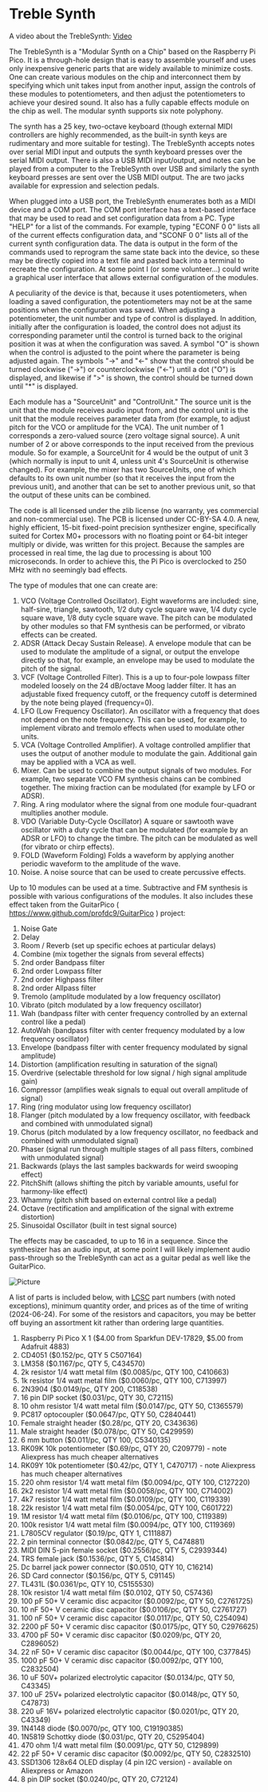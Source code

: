# Treble Synth

A video about the TrebleSynth:  [Video](https://www.youtube.com/watch?v=252Vte4tYh0)

The TrebleSynth is a "Modular Synth on a Chip" based on the Raspberry Pi Pico.  It is a through-hole design that is easy to assemble yourself and uses only inexpensive generic parts that are widely available to minimize costs.  One can create various modules on the chip and interconnect them by specifying which unit takes input from another input, assign the controls of these modules to potentiometers, and then adjust the potentiometers to achieve your desired sound.  It also has a fully capable effects module on the chip as well.  The modular synth supports six note polyphony.

The synth has a 25 key, two-octave keyboard (though external MIDI controllers are highly recommended, as the built-in synth keys are rudimentary and more suitable for testing).  The TrebleSynth accepts notes over serial MIDI input and outputs the synth keyboard presses over the serial MIDI output.  There is also a USB MIDI input/output, and notes can be played from a computer to the TrebleSynth over USB and similarly the synth keyboard presses are sent over the USB MIDI output.  The are two jacks available for expression and selection pedals.

When plugged into a USB port, the TrebleSynth enumerates both as a MIDI device and a COM port.  The COM port interface has a text-based interface that may be used to read and set configuration data from a PC.   Type "HELP" for a list of the commands.  For example, typing "ECONF 0 0" lists all of the current effects configuration data, and "SCONF 0 0" lists all of the current synth configuration data.  The data is output in the form of the commands used to reprogram the same state back into the device, so these may be directly copied into a text file and pasted back into a terminal to recreate the configuration.  At some point I (or some volunteer...) could write a graphical user interface that allows external configuration of the modules.

A peculiarity of the device is that, because it uses potentiometers, when loading a saved configuration, the potentiometers may not be at the same positions when the configuration was saved.  When adjusting a potentiometer, the unit number and type of control is displayed.  In addition, initially after the configuration is loaded, the control does not adjust its corresponding parameter until the control is turned back to the original position it was at when the configuration was saved.  A symbol "O" is shown when the control is adjusted to the point where the parameter is being adjusted again.  The symbols "->" and "<-" show that the control should be turned clockwise ("->") or counterclockwise ("<-") until a dot ("O") is displayed, and likewise if ">" is shown, the control should be turned down until "\*" is displayed.

Each module has a "SourceUnit" and "ControlUnit."  The source unit is the unit that the module receives audio input from, and the control unit is the unit that the module receives parameter data from (for example, to adjust pitch for the VCO or amplitude for the VCA).  The unit number of 1 corresponds a zero-valued source (zero voltage signal source).  A unit number of 2 or above corresponds to the input received from the previous module.  So for example, a SourceUnit for 4 would be the output of unit 3 (which normally is input to unit 4, unless unit 4's SourceUnit is otherwise changed).  For example, the mixer has two SourceUnits, one of which defaults to its own unit number (so that it receives the input from the previous unit), and another that can be set to another previous unit, so that the output of these units can be combined.

The code is all licensed under the zlib license (no warranty, yes commercial and non-commercial use).  The PCB is licensed under CC-BY-SA 4.0.  A new, highly efficient, 15-bit fixed-point precision synthesizer engine, specifically suited for Cortex M0+ processors with no floating point or 64-bit integer multiply or divide, was written for this project.  Because the samples are processed in real time, the lag due to processing is about 100 microseconds.  In order to achieve this, the Pi Pico is overclocked to 250 MHz with no seemingly bad effects.

The type of modules that one can create are:

1. VCO (Voltage Controlled Oscillator).  Eight waveforms are included: sine, half-sine, triangle, sawtooth, 1/2 duty cycle square wave, 1/4 duty cycle square wave, 1/8 duty cycle square wave.  The pitch can be modulated by other modules so that FM synthesis can be performed, or vibrato effects can be created.
2. ADSR (Attack Decay Sustain Release).  A envelope module that can be used to modulate the amplitude of a signal, or output the envelope directly so that, for example, an envelope may be used to modulate the pitch of the signal.
3. VCF (Voltage Controlled Filter).  This is a up to four-pole lowpass filter modeled loosely on the 24 dB/octave Moog ladder filter.  It has an adjustable fixed frequency cutoff, or the frequency cutoff is determined by the note being played (frequency=0).
4. LFO (Low Frequency Oscillator).  An oscillator with a frequency that does not depend on the note frequency.  This can be used, for example, to implement vibrato and tremolo effects when used to modulate other units.
5. VCA (Voltage Controlled Amplifier).  A voltage controlled amplifier that uses the output of another module to modulate the gain.  Additional gain may be applied with a VCA as well.
6. Mixer.  Can be used to combine the output signals of two modules.  For example, two separate VCO FM synthesis chains can be combined together.  The mixing fraction can be modulated (for example by LFO or ADSR).
7. Ring.  A ring modulator where the signal from one module four-quadrant multiplies another module.
8. VDO (Variable Duty-Cycle Oscillator)  A square or sawtooth wave oscillator with a duty cycle that can be modulated (for example by an ADSR or LFO) to change the timbre.  The pitch can be modulated as well (for vibrato or chirp effects).
9. FOLD (Waveform Folding)  Folds a waveform by applying another periodic waveform to the amplitude of the wave.
10. Noise.  A noise source that can be used to create percussive effects.

Up to 10 modules can be used at a time.  Subtractive and FM synthesis is possible with various configurations of the modules. It also includes these effect taken from the GuitarPico ( https://www.github.com/profdc9/GuitarPico ) project:

1.  Noise Gate
2.  Delay 
3.  Room / Reverb (set up specific echoes at particular delays)
4.  Combine (mix together the signals from several effects)
5.  2nd order Bandpass filter
6.  2nd order Lowpass filter
7.  2nd order Highpass filter
8.  2nd order Allpass filter
9.  Tremolo (amplitude modulated by a low frequency oscillator)
10.  Vibrato (pitch modulated by a low frequency oscillator)
11.  Wah (bandpass filter with center frequency controlled by an external control like a pedal)
12.  AutoWah (bandpass filter with center frequency modulated by a low frequency oscillator)
13.  Envelope (bandpass filter with center frequency modulated by signal amplitude)
14.  Distortion (amplification resulting in saturation of the signal)
15.  Overdrive (selectable threshold for low signal / high signal amplitude gain)
16.  Compressor (amplifies weak signals to equal out overall amplitude of signal)
17.  Ring (ring modulator using low frequency oscillator)
18.  Flanger (pitch modulated by a low frequency oscillator, with feedback and combined with unmodulated signal)
19.  Chorus (pitch modulated by a low frequency oscillator, no feedback and combined with unmodulated signal)
20.  Phaser (signal run through multiple stages of all pass filters, combined with unmodulated signal)
21.  Backwards (plays the last samples backwards for weird swooping effect)
22.  PitchShift (allows shifting the pitch by variable amounts, useful for harmony-like effect)
23.  Whammy (pitch shift based on external control like a pedal)
24.  Octave (rectification and amplification of the signal with extreme distortion)
25.  Sinusoidal Oscillator (built in test signal source)

The effects may be cascaded, to up to 16 in a sequence.  Since the synthesizer has an audio input, at some point I will likely implement audio pass-through so the TrebleSynth can act as a guitar pedal as well like the GuitarPico.

![Picture](pics/TrebleSynth.jpg)

A list of parts is included below, with [LCSC](https://lcsc.com) part numbers (with noted exceptions), minimum quantity order, and prices as of the time of writing (2024-06-24).  For some of the resistors and capacitors, you may be better off buying an assortment kit rather than ordering large quantities.

1.  Raspberry Pi Pico X 1 ($4.00 from Sparkfun DEV-17829, $5.00 from Adafruit 4883)
2.  CD4051 ($0.152/pc, QTY 5 C507164)
3.  LM358 ($0.1167/pc, QTY 5, C434570)
4.  2k resistor 1/4 watt metal film ($0.0085/pc, QTY 100, C410663)
5.  1k resistor 1/4 watt metal film ($0.0060/pc, QTY 100, C713997)
6.  2N3904 ($0.0149/pc, QTY 200, C118538)
7.  16 pin DIP socket ($0.031/pc, QTY 30, C72115)
8.  10 ohm resistor 1/4 watt metal film ($0.0147/pc, QTY 50, C1365579)
9.  PC817 optocoupler ($0.0647/pc, QTY 50, C2840441)
10.  Female straight header ($0.28/pc, QTY 20, C343636)
11.  Male straight header ($0.078/pc, QTY 50, C429959)
12.  6 mm button ($0.011/pc, QTY 100, C5340135)
13.  RK09K 10k potentiometer ($0.69/pc, QTY 20, C209779) - note Aliexpress has much cheaper alternatives
14.  RK09Y 10k potentiometer ($0.42/pc, QTY 1, C470717) - note Aliexpress has much cheaper alternatives
15.  220 ohm resistor 1/4 watt metal film ($0.0094/pc, QTY 100, C127220)
16.  2k2 resistor 1/4 watt metal film ($0.0058/pc, QTY 100, C714002)
17.  4k7 resistor 1/4 watt metal film ($0.0109/pc, QTY 100, C119339)
18.  22k resistor 1/4 watt metal film ($0.0054/pc, QTY 100, C601722)
19.  1M resistor 1/4 watt metal film ($0.0106/pc, QTY 100, C119389)
20.  100k resistor 1/4 watt metal film ($0.0094/pc, QTY 100, C119369)
21.  L7805CV regulator ($0.19/pc, QTY 1, C111887)
22.  2 pin terminal connector ($0.0842/pc, QTY 5, C474881)
23.  MIDI DIN 5-pin female socket ($0.2556/pc, QTY 5, C2939344)
24.  TRS female jack ($0.1536/pc, QTY 5, C145814)
25.  Dc barrel jack power connector ($0.0510, QTY 10, C16214)
26.  SD Card connector ($0.156/pc, QTY 5, C91145)
27.  TL431L ($0.0361/pc, QTY 10, C5155530)
28.  10k resistor 1/4 watt metal film ($0.0102, QTY 50, C57436)
29.  100 pF 50+ V ceramic disc acpacitor ($0.0092/pc, QTY 50, C2761725)
30.  10 nF 50+ V ceramic disc capacitor ($0.0106/pc, QTY 50, C2761727)
31.  100 nF 50+ V ceramic disc capacitor ($0.0117/pc, QTY 50, C254094)
32.  2200 pF 50+ V ceramic disc capacitor ($0.0175/pc, QTY 50, C2976625)
33.  4700 pF 50+ V ceramic disc capacitor ($0.0209/pc, QTY 20, C2896052)
34.  22 nF 50+ V ceramic disc capacitor ($0.0044/pc, QTY 100, C377845)
35.  1000 pF 50+ V ceramic disc capacitor ($0.0092/pc, QTY 100, C2832504)
36.  10 uF 50V+ polarized electrolytic capacitor ($0.0134/pc, QTY 50, C43345)
37.  100 uF 25V+ polarized electrolytic capacitor ($0.0148/pc, QTY 50, C47873)
38.  220 uF 16V+ polarized electrolytic capacitor ($0.0201/pc, QTY 20, C43349)
39.  1N4148 diode ($0.0070/pc, QTY 100, C19190385)
40.  1N5819 Schottky diode ($0.031/pc, QTY 20, C5295404)
41.  470 ohm 1/4 watt metal film ($0.0091/pc, QTY 50, C129899)
42.  22 pF 50+ V ceramic disc capacitor ($0.0092/pc, QTY 50, C2832510)
43.  SSD1306 128x64 OLED display (4 pin I2C version) - available on Aliexpress or Amazon
44.  8 pin DIP socket ($0.0240/pc, QTY 20, C72124)
